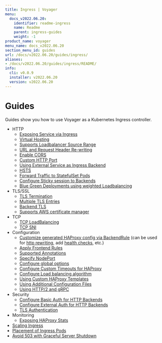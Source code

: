 ```yaml
---
title: Ingress | Voyager
menu:
  docs_v2022.06.20:
    identifier: readme-ingress
    name: Readme
    parent: ingress-guides
    weight: -1
product_name: voyager
menu_name: docs_v2022.06.20
section_menu_id: guides
url: /docs/v2022.06.20/guides/ingress/
aliases:
- /docs/v2022.06.20/guides/ingress/README/
info:
  cli: v0.0.9
  installer: v2022.06.20
  version: v2022.06.20
---
```


# Guides

Guides show you how to use Voyager as a Kubernetes Ingress controller.

- HTTP
  - [Exposing Service via Ingress](/docs/v2022.06.20/guides/ingress/http/single-service)
  - [Virtual Hosting](/docs/v2022.06.20/guides/ingress/http/virtual-hosting)
  - [Supports Loadbalancer Source Range](/docs/v2022.06.20/guides/ingress/http/source-range)
  - [URL and Request Header Re-writing](/docs/v2022.06.20/guides/ingress/http/rewrite-rules)
  - [Enable CORS](/docs/v2022.06.20/guides/ingress/http/cors)
  - [Custom HTTP Port](/docs/v2022.06.20/guides/ingress/http/custom-http-port)
  - [Using External Service as Ingress Backend](/docs/v2022.06.20/guides/ingress/http/external-svc)
  - [HSTS](/docs/v2022.06.20/guides/ingress/http/hsts)
  - [Forward Traffic to StatefulSet Pods](/docs/v2022.06.20/guides/ingress/http/statefulset-pod)
  - [Configure Sticky session to Backends](/docs/v2022.06.20/guides/ingress/http/sticky-session)
  - [Blue Green Deployments using weighted Loadbalancing](/docs/v2022.06.20/guides/ingress/http/blue-green-deployment)
- TLS/SSL
  - [TLS Termination](/docs/v2022.06.20/guides/ingress/tls/overview)
  - [Multiple TLS Entries](/docs/v2022.06.20/guides/ingress/tls/multiple-tls)
  - [Backend TLS](/docs/v2022.06.20/guides/ingress/tls/backend-tls)
  - [Supports AWS certificate manager](/docs/v2022.06.20/guides/ingress/tls/aws-cert-manager)
- TCP
  - [TCP LoadBalancing](/docs/v2022.06.20/guides/ingress/tcp/overview)
  - [TCP SNI](/docs/v2022.06.20/guides/ingress/tcp/tcp-sni)
- Configuration
  - [Customize generated HAProxy config via BackendRule](/docs/v2022.06.20/guides/ingress/configuration/backend-rule) (can be used for [http rewriting](https://www.haproxy.com/doc/aloha/7.0/haproxy/http_rewriting.html), add [health checks](https://www.haproxy.com/doc/aloha/7.0/haproxy/healthchecks.html), etc.)
  - [Apply Frontend Rules](/docs/v2022.06.20/guides/ingress/configuration/frontend-rule)
  - [Supported Annotations](/docs/v2022.06.20/guides/ingress/configuration/annotations)
  - [Specify NodePort](/docs/v2022.06.20/guides/ingress/configuration/node-port)
  - [Configure global options](/docs/v2022.06.20/guides/ingress/configuration/default-options)
  - [Configure Custom Timeouts for HAProxy](/docs/v2022.06.20/guides/ingress/configuration/default-timeouts)
  - [Configure Load balancing algorithm](/docs/v2022.06.20/guides/ingress/configuration/loadbalance-algorithm)
  - [Using Custom HAProxy Templates](/docs/v2022.06.20/guides/ingress/configuration/custom-templates)
  - [Using Additional Configuration Files](/docs/v2022.06.20/guides/ingress/configuration/config-volumes)
  - [Using HTTP/2 and gRPC](/docs/v2022.06.20/guides/ingress/configuration/http-2)
- Security
  - [Configure Basic Auth for HTTP Backends](/docs/v2022.06.20/guides/ingress/security/basic-auth)
  - [Configure External Auth for HTTP Backends](/docs/v2022.06.20/guides/ingress/security/oauth)
  - [TLS Authentication](/docs/v2022.06.20/guides/ingress/security/tls-auth)
- Monitoring
  - [Exposing HAProxy Stats](/docs/v2022.06.20/guides/ingress/monitoring/haproxy-stats)
- [Scaling Ingress](/docs/v2022.06.20/guides/ingress/scaling)
- [Placement of Ingress Pods](/docs/v2022.06.20/guides/ingress/pod-placement)
- [Avoid 503 with Graceful Server Shutdown](/docs/v2022.06.20/guides/ingress/graceful-reload)